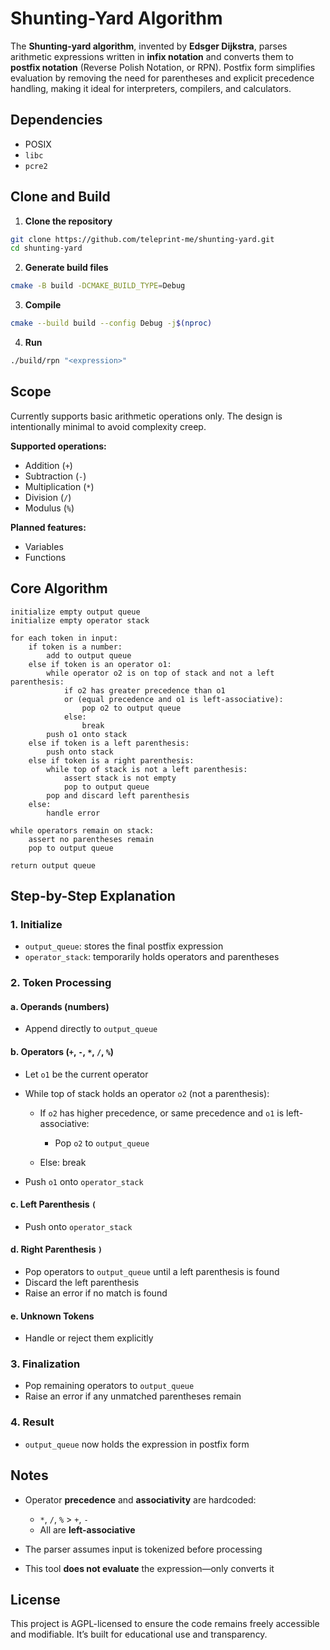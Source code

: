 # Shunting-Yard Algorithm

The **Shunting-yard algorithm**, invented by **Edsger Dijkstra**, parses arithmetic expressions written in **infix notation** and converts them to **postfix notation** (Reverse Polish Notation, or RPN). Postfix form simplifies evaluation by removing the need for parentheses and explicit precedence handling, making it ideal for interpreters, compilers, and calculators.

## Dependencies

* POSIX
* `libc`
* `pcre2`

## Clone and Build

1. **Clone the repository**

```sh
git clone https://github.com/teleprint-me/shunting-yard.git
cd shunting-yard
```

2. **Generate build files**

```sh
cmake -B build -DCMAKE_BUILD_TYPE=Debug
```

3. **Compile**

```sh
cmake --build build --config Debug -j$(nproc)
```

4. **Run**

```sh
./build/rpn "<expression>"
```

## Scope

Currently supports basic arithmetic operations only. The design is intentionally minimal to avoid complexity creep.

**Supported operations:**

* Addition (`+`)
* Subtraction (`-`)
* Multiplication (`*`)
* Division (`/`)
* Modulus (`%`)

**Planned features:**

* Variables
* Functions

## Core Algorithm

```text
initialize empty output queue
initialize empty operator stack

for each token in input:
    if token is a number:
        add to output queue
    else if token is an operator o1:
        while operator o2 is on top of stack and not a left parenthesis:
            if o2 has greater precedence than o1
            or (equal precedence and o1 is left-associative):
                pop o2 to output queue
            else:
                break
        push o1 onto stack
    else if token is a left parenthesis:
        push onto stack
    else if token is a right parenthesis:
        while top of stack is not a left parenthesis:
            assert stack is not empty
            pop to output queue
        pop and discard left parenthesis
    else:
        handle error

while operators remain on stack:
    assert no parentheses remain
    pop to output queue

return output queue
```

## Step-by-Step Explanation

### 1. **Initialize**

* `output_queue`: stores the final postfix expression
* `operator_stack`: temporarily holds operators and parentheses

### 2. **Token Processing**

#### a. **Operands (numbers)**

* Append directly to `output_queue`

#### b. **Operators (`+`, `-`, `*`, `/`, `%`)**

* Let `o1` be the current operator
* While top of stack holds an operator `o2` (not a parenthesis):

  * If `o2` has higher precedence, or same precedence and `o1` is left-associative:

    * Pop `o2` to `output_queue`
  * Else: break
* Push `o1` onto `operator_stack`

#### c. **Left Parenthesis `(`**

* Push onto `operator_stack`

#### d. **Right Parenthesis `)`**

* Pop operators to `output_queue` until a left parenthesis is found
* Discard the left parenthesis
* Raise an error if no match is found

#### e. **Unknown Tokens**

* Handle or reject them explicitly

### 3. **Finalization**

* Pop remaining operators to `output_queue`
* Raise an error if any unmatched parentheses remain

### 4. **Result**

* `output_queue` now holds the expression in postfix form

## Notes

* Operator **precedence** and **associativity** are hardcoded:

  * `*`, `/`, `%` > `+`, `-`
  * All are **left-associative**
* The parser assumes input is tokenized before processing
* This tool **does not evaluate** the expression—only converts it

## License

This project is AGPL-licensed to ensure the code remains freely accessible and modifiable.
It’s built for educational use and transparency.
